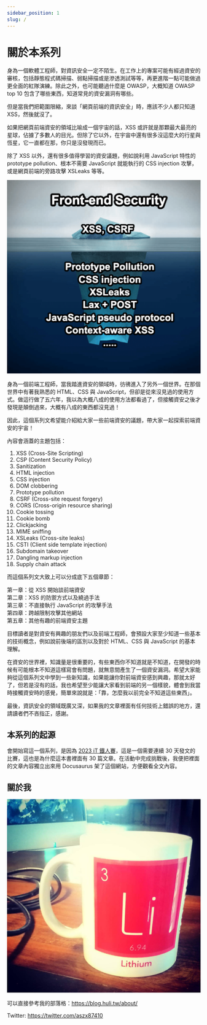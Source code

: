 ```yaml
---
sidebar_position: 1
slug: /
---
```


# 關於本系列

身為一個軟體工程師，對資訊安全一定不陌生。在工作上的專案可能有經過資安的審核，包括靜態程式碼掃描、弱點掃描或是滲透測試等等，再更進階一點可能做過更全面的紅隊演練。除此之外，也可能聽過什麼是 OWASP，大概知道 OWASP top 10 包含了哪些東西，知道常見的資安漏洞有哪些。

但是當我們把範圍限縮，來談「網頁前端的資訊安全」時，應該不少人都只知道 XSS，然後就沒了。

如果把網頁前端資安的領域比喻成一個宇宙的話，XSS 或許就是那顆最大最亮的星球，佔據了多數人的目光。但除了它以外，在宇宙中還有很多沒這麼大的行星與恆星，它一直都在那，你只是沒發現而已。

除了 XSS 以外，還有很多值得學習的資安議題，例如說利用 JavaScript 特性的 prototype pollution、根本不需要 JavaScript 就能執行的 CSS injection 攻擊，或是網頁前端的旁路攻擊 XSLeaks 等等。

![展示資安的多樣性](pics/01-01.png)

身為一個前端工程師，當我踏進資安的領域時，彷彿進入了另外一個世界。在那個世界中有著我熟悉的 HTML、CSS 與 JavaScript，但卻是從來沒見過的使用方式。做這行做了五六年，我以為大概八成的使用方法都看過了，但接觸資安之後才發現是顛倒過來，大概有八成的東西都沒見過！

因此，這個系列文希望能介紹給大家一些前端資安的議題，帶大家一起探索前端資安的宇宙！

內容會涵蓋的主題包括：

1. XSS (Cross-Site Scripting)
2. CSP (Content Security Policy)
3. Sanitization
4. HTML injection
5. CSS injection
6. DOM clobbering
7. Prototype pollution
8. CSRF (Cross-site request forgery)
9. CORS (Cross-origin resource sharing)
10. Cookie tossing
11. Cookie bomb
12. Clickjacking
13. MIME sniffing
14. XSLeaks (Cross-site leaks)
15. CSTI (Client side template injection)
16. Subdomain takeover
17. Dangling markup injection
18. Supply chain attack

而這個系列文大致上可以分成底下五個章節：

第一章：從 XSS 開始談前端資安  
第二章：XSS 的防禦方式以及繞過手法  
第三章：不直接執行 JavaScript 的攻擊手法  
第四章：跨越限制攻擊其他網站  
第五章：其他有趣的前端資安主題  

目標讀者是對資安有興趣的朋友們以及前端工程師，會預設大家至少知道一些基本的技術概念，例如說前後端的區別以及對於 HTML、CSS 與 JavaScript 的基本理解。

在資安的世界裡，知識量是很重要的，有些東西你不知道就是不知道，在開發的時候有可能根本不知道這樣寫會有問題，就無意間產生了一個資安漏洞。希望大家能夠從這個系列文中學到一些新知識，如果能讓你對前端資安感到興趣，那就太好了，但若是沒有的話，我也希望至少能讓大家看到前端的另一個樣貌，體會到我當時接觸資安時的感覺，簡單來說就是：「靠，怎麼我以前完全不知道這些東西」。

最後，資訊安全的領域既廣又深，如果我的文章裡面有任何技術上錯誤的地方，還請讀者們不吝指正，感謝。

## 本系列的起源

會開始寫這一個系列，是因為 [2023 iT 鐵人賽](https://ithelp.ithome.com.tw/2023ironman/event)，這是一個需要連續 30 天發文的比賽，這也是為什麼這本書裡面有 30 篇文章。在活動中完成挑戰後，我便把裡面的文章內容獨立出來用 Docusaurus 架了這個網站，方便觀看全文內容。

## 關於我

![](./pics/huli-logo-1080.jpg)

可以直接參考我的部落格：https://blog.huli.tw/about/

Twitter: https://twitter.com/aszx87410



